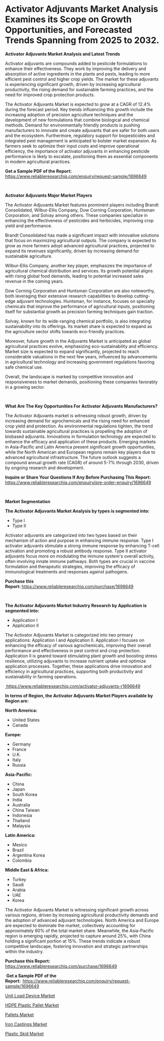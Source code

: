 <p><h1>Activator Adjuvants Market Analysis Examines its Scope on Growth Opportunities, and Forecasted Trends Spanning from 2025 to 2032.</h1></p><p><strong>Activator Adjuvants Market Analysis and Latest Trends</strong></p>
<p><p>Activator adjuvants are compounds added to pesticide formulations to enhance their effectiveness. They work by improving the delivery and absorption of active ingredients in the plants and pests, leading to more efficient pest control and higher crop yields. The market for these adjuvants is experiencing significant growth, driven by increasing agricultural productivity, the rising demand for sustainable farming practices, and the need for improved crop protection products.</p><p>The Activator Adjuvants Market is expected to grow at a CAGR of 12.4% during the forecast period. Key trends influencing this growth include the increasing adoption of precision agriculture techniques and the development of new formulations that combine biological and chemical methods. Demand for environmentally friendly products is pushing manufacturers to innovate and create adjuvants that are safer for both users and the ecosystem. Furthermore, regulatory support for biopesticides and integrated pest management is anticipated to bolster market expansion. As farmers seek to optimize their input costs and improve operational efficiency, the importance of activator adjuvants in enhancing pesticide performance is likely to escalate, positioning them as essential components in modern agricultural practices.</p></p>
<p><strong>Get a Sample PDF of the Report:&nbsp;</strong> <a href="https://www.reliableresearchiq.com/enquiry/request-sample/1696649?utm_campaign=104&utm_medium=2&utm_source=Github&utm_content=ia&utm_term=27032025&utm_id=activator-adjuvants">https://www.reliableresearchiq.com/enquiry/request-sample/1696649</a></p>
<p>&nbsp;</p>
<p><strong>Activator Adjuvants Major Market Players</strong></p>
<p><p>The Activator Adjuvants Market features prominent players including Brandt Consolidated, Wilbur-Ellis Company, Dow Corning Corporation, Huntsman Corporation, and Solvay among others. These companies specialize in enhancing the effectiveness of pesticides and herbicides, improving crop yield and performance.</p><p>Brandt Consolidated has made a significant impact with innovative solutions that focus on maximizing agricultural outputs. The company is expected to grow as more farmers adopt advanced agricultural practices, projected to expand its revenues significantly, driven by increasing demand for sustainable agriculture.</p><p>Wilbur-Ellis Company, another key player, emphasizes the importance of agricultural chemical distribution and services. Its growth potential aligns with rising global food demands, leading to potential increased sales revenue in the coming years.</p><p>Dow Corning Corporation and Huntsman Corporation are also noteworthy, both leveraging their extensive research capabilities to develop cutting-edge adjuvant technologies. Huntsman, for instance, focuses on specialty chemicals that improve the performance of agricultural inputs, positioning itself for substantial growth as precision farming techniques gain traction.</p><p>Solvay, known for its wide-ranging chemical portfolio, is also integrating sustainability into its offerings. Its market share is expected to expand as the agriculture sector shifts towards eco-friendly practices.</p><p>Moreover, future growth in the Adjuvants Market is anticipated as global agricultural practices evolve, emphasizing eco-sustainability and efficiency. Market size is expected to expand significantly, projected to reach considerable valuations in the next few years, influenced by advancements in agricultural technology and increasing government regulations favoring safe chemical use.</p><p>Overall, the landscape is marked by competitive innovation and responsiveness to market demands, positioning these companies favorably in a growing sector.</p></p>
<p>&nbsp;</p>
<p><strong>What Are The Key Opportunities For Activator Adjuvants Manufacturers?</strong></p>
<p><p>The Activator Adjuvants market is witnessing robust growth, driven by increasing demand for agrochemicals and the rising need for enhanced crop yield and protection. As environmental regulations tighten, the trend towards sustainable agricultural practices is propelling the adoption of biobased adjuvants. Innovations in formulation technology are expected to enhance the efficacy and application of these products. Emerging markets in Asia-Pacific and Latin America present significant growth opportunities, while the North American and European regions remain key players due to advanced agricultural infrastructure. The future outlook suggests a compound annual growth rate (CAGR) of around 5-7% through 2030, driven by ongoing research and development.</p></p>
<p><strong>Inquire or Share Your Questions If Any Before Purchasing This Report:</strong> <a href="https://www.reliableresearchiq.com/enquiry/pre-order-enquiry/1696649?utm_campaign=104&utm_medium=2&utm_source=Github&utm_content=ia&utm_term=27032025&utm_id=activator-adjuvants">https://www.reliableresearchiq.com/enquiry/pre-order-enquiry/1696649</a></p>
<p>&nbsp;</p>
<p><strong>Market Segmentation</strong></p>
<p><strong>The Activator Adjuvants Market Analysis by types is segmented into:</strong></p>
<p><ul><li>Type I</li><li>Type II</li></ul></p>
<p><p>Activator adjuvants are categorized into two types based on their mechanism of action and purpose in enhancing immune response. Type I activator adjuvants stimulate a strong immune response by enhancing T-cell activation and promoting a robust antibody response. Type II activator adjuvants focus more on modulating the immune system's overall activity, often involving innate immune pathways. Both types are crucial in vaccine formulation and therapeutic strategies, improving the efficacy of immunological treatments and responses against pathogens.</p></p>
<p><strong>Purchase this Report:&nbsp;</strong><a href="https://www.reliableresearchiq.com/purchase/1696649?utm_campaign=104&utm_medium=2&utm_source=Github&utm_content=ia&utm_term=27032025&utm_id=activator-adjuvants">https://www.reliableresearchiq.com/purchase/1696649</a></p>
<p>&nbsp;</p>
<p><strong>The Activator Adjuvants Market Industry Research by Application is segmented into:</strong></p>
<p><ul><li>Application I</li><li>Application II</li></ul></p>
<p><p>The Activator Adjuvants Market is categorized into two primary applications: Application I and Application II. Application I focuses on enhancing the efficacy of various agrochemicals, improving their overall performance and effectiveness in pest control and crop protection. Application II is geared toward stimulating plant growth and boosting stress resilience, utilizing adjuvants to increase nutrient uptake and optimize application processes. Together, these applications drive innovation and efficiency in agricultural practices, supporting both productivity and sustainability in farming operations.</p></p>
<p><a href="https://www.reliableresearchiq.com/activator-adjuvants-r1696649?utm_campaign=104&utm_medium=2&utm_source=Github&utm_content=ia&utm_term=27032025&utm_id=activator-adjuvants">&nbsp;https://www.reliableresearchiq.com/activator-adjuvants-r1696649</a></p>
<p><strong>In terms of Region, the Activator Adjuvants Market Players available by Region are:</strong></p>
<p>
    <p> <strong> North America: </strong>
        <ul>
            <li>United States</li>
            <li>Canada</li>
        </ul>
        </p> 
    <p> <strong> Europe: </strong>
        <ul>
            <li>Germany</li>
            <li>France</li>
            <li>U.K.</li>
            <li>Italy</li>
            <li>Russia</li>
        </ul>
        </p> 
    <p> <strong> Asia-Pacific: </strong>
        <ul>
            <li>China</li>
            <li>Japan</li>
            <li>South Korea</li>
            <li>India</li>
            <li>Australia</li>
            <li>China Taiwan</li>
            <li>Indonesia</li>
            <li>Thailand</li>
            <li>Malaysia</li>
        </ul>
        </p> 
    <p> <strong> Latin America: </strong>
        <ul>
            <li>Mexico</li>
            <li>Brazil</li>
            <li>Argentina Korea</li>
            <li>Colombia</li>
        </ul>
        </p> 
    <p> <strong> Middle East & Africa: </strong>
        <ul>
            <li>Turkey</li>
            <li>Saudi</li>
            <li>Arabia</li>
            <li>UAE</li>
            <li>Korea</li>
        </ul>
    </p>
    </p>
<p><p>The Activator Adjuvants Market is witnessing significant growth across various regions, driven by increasing agricultural productivity demands and the adoption of advanced adjuvant technologies. North America and Europe are expected to dominate the market, collectively accounting for approximately 60% of the total market share. Meanwhile, the Asia-Pacific region is emerging rapidly, projected to capture around 25%, with China holding a significant portion at 15%. These trends indicate a robust competitive landscape, fostering innovation and strategic partnerships within the industry.</p></p>
<p><strong>Purchase this Report: </strong><a href="https://www.reliableresearchiq.com/purchase/1696649?utm_campaign=104&utm_medium=2&utm_source=Github&utm_content=ia&utm_term=27032025&utm_id=activator-adjuvants">https://www.reliableresearchiq.com/purchase/1696649</a></p>
<p>&nbsp;<strong>Get a Sample PDF of the Report:&nbsp;&nbsp;</strong><a href="https://www.reliableresearchiq.com/enquiry/request-sample/1696649?utm_campaign=104&utm_medium=2&utm_source=Github&utm_content=ia&utm_term=27032025&utm_id=activator-adjuvants">https://www.reliableresearchiq.com/enquiry/request-sample/1696649</a></p>
<p><strong></strong></p>
<p><p><a href="https://github.com/hoppeellia6b/Market-Research-Report-List-1/blob/main/unit-load-device-market.md?utm_campaign=104&utm_medium=2&utm_source=Github&utm_content=ia&utm_term=27032025&utm_id=activator-adjuvants">Unit Load Device Market</a></p><p><a href="https://github.com/evraltandre36/Market-Research-Report-List-1/blob/main/hdpe-plastic-pallet-market.md?utm_campaign=104&utm_medium=2&utm_source=Github&utm_content=ia&utm_term=27032025&utm_id=activator-adjuvants">HDPE Plastic Pallet Market</a></p><p><a href="https://github.com/kleyderoomes/Market-Research-Report-List-1/blob/main/pallets-market.md?utm_campaign=104&utm_medium=2&utm_source=Github&utm_content=ia&utm_term=27032025&utm_id=activator-adjuvants">Pallets Market</a></p><p><a href="https://github.com/cavushjla/Market-Research-Report-List-1/blob/main/iron-castings-market.md?utm_campaign=104&utm_medium=2&utm_source=Github&utm_content=ia&utm_term=27032025&utm_id=activator-adjuvants">Iron Castings Market</a></p><p><a href="https://github.com/nedzazollo74/Market-Research-Report-List-1/blob/main/plastic-skid-market.md?utm_campaign=104&utm_medium=2&utm_source=Github&utm_content=ia&utm_term=27032025&utm_id=activator-adjuvants">Plastic Skid Market</a></p></p>